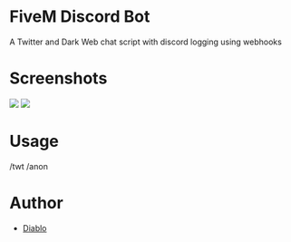 # FiveM Discord Bot
A Twitter and Dark Web chat script with discord logging using webhooks

# Screenshots
![](https://cdn.discordapp.com/attachments/839749725480550421/868053814702379028/unknown.png)
![](https://cdn.discordapp.com/attachments/839749725480550421/868054152092209182/unknown.png)

# Usage
/twt
/anon

# Author
- [Diablo](https://github.com/diablo)
